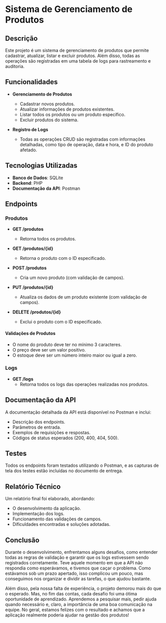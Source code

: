 # Sistema de Gerenciamento de Produtos

## Descrição
Este projeto é um sistema de gerenciamento de produtos que permite cadastrar, atualizar, listar e excluir produtos. Além disso, todas as operações são registradas em uma tabela de logs para rastreamento e auditoria.

## Funcionalidades
- **Gerenciamento de Produtos**
  - Cadastrar novos produtos.
  - Atualizar informações de produtos existentes.
  - Listar todos os produtos ou um produto específico.
  - Excluir produtos do sistema.

- **Registro de Logs**
  - Todas as operações CRUD são registradas com informações detalhadas, como tipo de operação, data e hora, e ID do produto afetado.

## Tecnologias Utilizadas
- **Banco de Dados**: SQLite
- **Backend**: PHP
- **Documentação da API**: Postman

## Endpoints

### Produtos
- **GET /produtos**
  - Retorna todos os produtos.
  
- **GET /produtos/{id}**
  - Retorna o produto com o ID especificado.
  
- **POST /produtos**
  - Cria um novo produto (com validação de campos).
  
- **PUT /produtos/{id}**
  - Atualiza os dados de um produto existente (com validação de campos).
  
- **DELETE /produtos/{id}**
  - Exclui o produto com o ID especificado.

#### Validações de Produtos
- O nome do produto deve ter no mínimo 3 caracteres.
- O preço deve ser um valor positivo.
- O estoque deve ser um número inteiro maior ou igual a zero.

### Logs
- **GET /logs**
  - Retorna todos os logs das operações realizadas nos produtos.

## Documentação da API
A documentação detalhada da API está disponível no Postman e inclui:
- Descrição dos endpoints.
- Parâmetros de entrada.
- Exemplos de requisições e respostas.
- Códigos de status esperados (200, 400, 404, 500).

## Testes
Todos os endpoints foram testados utilizando o Postman, e as capturas de tela dos testes estão incluídas no documento de entrega.

## Relatório Técnico
Um relatório final foi elaborado, abordando:
- O desenvolvimento da aplicação.
- Implementação dos logs.
- Funcionamento das validações de campos.
- Dificuldades encontradas e soluções adotadas.

## Conclusão

Durante o desenvolvimento, enfrentamos alguns desafios, como entender todas as regras de validação e garantir que os logs estivessem sendo registrados corretamente. Teve aquele momento em que a API não respondia como esperávamos, e tivemos que caçar o problema. Como estávamos sob um prazo apertado, isso complicou um pouco, mas conseguimos nos organizar e dividir as tarefas, o que ajudou bastante.

Além disso, pela nossa falta de experiência, o projeto demorou mais do que o esperado. Mas, no fim das contas, cada desafio foi uma ótima oportunidade de aprendizado. Aprendemos a pesquisar mais, pedir ajuda quando necessário e, claro, a importância de uma boa comunicação na equipe. No geral, estamos felizes com o resultado e achamos que a aplicação realmente poderia ajudar na gestão dos produtos!
